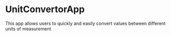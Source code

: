 # UnitConvertorApp
This app allows users to quickly and easily convert values between different units of measurement
